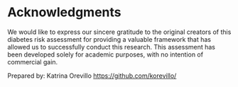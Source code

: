 # Acknowledgments
 We would like to express our sincere gratitude to the original creators of this diabetes risk assessment for providing a valuable framework that has allowed us to successfully conduct this research. This assessment has been developed solely for academic purposes, with no intention of commercial gain.
 
 Prepared by: Katrina Orevillo https://github.com/korevillo/
